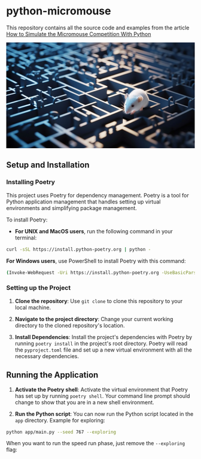 # python-micromouse
This repository contains all the source code and examples from the article [How to Simulate the Micromouse Competition With Python](https://itnext.io/how-to-simulate-the-micromouse-competition-with-python-ce29254edd2e)

![Mouse](/mouse.jpg "Mouse")

## Setup and Installation

### Installing Poetry

This project uses Poetry for dependency management. Poetry is a tool for Python application management that handles setting up virtual environments and simplifying package management.

To install Poetry:

- **For UNIX and MacOS users**, run the following command in your terminal:

```bash
curl -sSL https://install.python-poetry.org | python - 
```

**For Windows users**, use PowerShell to install Poetry with this command:

```bash
(Invoke-WebRequest -Uri https://install.python-poetry.org -UseBasicParsing).Content | python -
```

### Setting up the Project

1. **Clone the repository**: Use `git clone` to clone this repository to your local machine.

2. **Navigate to the project directory**: Change your current working directory to the cloned repository's location.

3. **Install Dependencies**: Install the project's dependencies with Poetry by running `poetry install` in the project's root directory. Poetry will read the `pyproject.toml` file and set up a new virtual environment with all the necessary dependencies.

## Running the Application

1. **Activate the Poetry shell**: Activate the virtual environment that Poetry has set up by running `poetry shell`. Your command line prompt should change to show that you are in a new shell environment.

2. **Run the Python script**: You can now run the Python script located in the `app` directory. Example for exploring:

```bash
python app/main.py --seed 767 --exploring
```

When you want to run the speed run phase, just remove the `--exploring` flag: